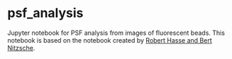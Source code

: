 # psf_analysis
Jupyter notebook for PSF analysis from images of fluorescent beads.
This notebook is based on the notebook created by [Robert Hasse and Bert Nitzsche](https://haesleinhuepf.github.io/BioImageAnalysisNotebooks/18a_deconvolution/extract_psf.html).
